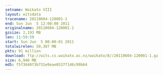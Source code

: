 ```yaml
---
setname: Waikato VIII
layout: witsdata
tracename: 20110604-120001-1
end: Sun Jun  5 12:00:00 2011
originalname: 20110604-120001-1
gzsize: 2,193 MB
len: 11:59:59
start: Sun Jun  5 00:00:01 2011
totalwirelen: 50,387 MB
pkts: 91 million
download: ftp://wits.cs.waikato.ac.nz/waikato/8//20110604-120001-1.gz
size: 6,946 MB
md5: f5f3640f3b731e9eae6537f146c99b64
---
```

